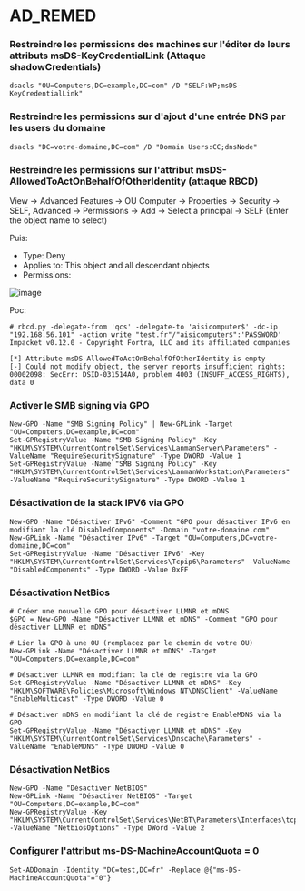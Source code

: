 # AD_REMED


### Restreindre les permissions des machines sur l'éditer de leurs attributs msDS-KeyCredentialLink (Attaque shadowCredentials)

```
dsacls "OU=Computers,DC=example,DC=com" /D "SELF:WP;msDS-KeyCredentialLink"
```

### Restreindre les permissions sur d'ajout d'une entrée DNS par les users du domaine

```
dsacls "DC=votre-domaine,DC=com" /D "Domain Users:CC;dnsNode"
```

### Restreindre les permissions sur l'attribut msDS-AllowedToActOnBehalfOfOtherIdentity (attaque RBCD)

View -> Advanced Features
-> OU Computer -> Properties -> Security -> SELF, Advanced -> Permissions ->  Add -> Select a principal -> SELF (Enter the object name to select)

Puis:

- Type: Deny
- Applies to: This object and all descendant objects
- Permissions:

![image](https://github.com/user-attachments/assets/d95bd2e2-a1a0-4b2d-9867-20d6bcbe7f48)


Poc:

```
# rbcd.py -delegate-from 'qcs' -delegate-to 'aisicomputer$' -dc-ip "192.168.56.101" -action write "test.fr"/"aisicomputer$":'PASSWORD' 
Impacket v0.12.0 - Copyright Fortra, LLC and its affiliated companies 

[*] Attribute msDS-AllowedToActOnBehalfOfOtherIdentity is empty
[-] Could not modify object, the server reports insufficient rights: 00002098: SecErr: DSID-031514A0, problem 4003 (INSUFF_ACCESS_RIGHTS), data 0
```

### Activer le SMB signing via GPO

```
New-GPO -Name "SMB Signing Policy" | New-GPLink -Target "OU=Computers,DC=example,DC=com"
Set-GPRegistryValue -Name "SMB Signing Policy" -Key "HKLM\SYSTEM\CurrentControlSet\Services\LanmanServer\Parameters" -ValueName "RequireSecuritySignature" -Type DWORD -Value 1
Set-GPRegistryValue -Name "SMB Signing Policy" -Key "HKLM\SYSTEM\CurrentControlSet\Services\LanmanWorkstation\Parameters" -ValueName "RequireSecuritySignature" -Type DWORD -Value 1
```

### Désactivation de la stack IPV6 via GPO

```
New-GPO -Name "Désactiver IPv6" -Comment "GPO pour désactiver IPv6 en modifiant la clé DisabledComponents" -Domain "votre-domaine.com"
New-GPLink -Name "Désactiver IPv6" -Target "OU=Computers,DC=votre-domaine,DC=com"
Set-GPRegistryValue -Name "Désactiver IPv6" -Key "HKLM\SYSTEM\CurrentControlSet\Services\Tcpip6\Parameters" -ValueName "DisabledComponents" -Type DWORD -Value 0xFF
```


### Désactivation NetBios

```
# Créer une nouvelle GPO pour désactiver LLMNR et mDNS
$GPO = New-GPO -Name "Désactiver LLMNR et mDNS" -Comment "GPO pour désactiver LLMNR et mDNS"

# Lier la GPO à une OU (remplacez par le chemin de votre OU)
New-GPLink -Name "Désactiver LLMNR et mDNS" -Target "OU=Computers,DC=example,DC=com"

# Désactiver LLMNR en modifiant la clé de registre via la GPO
Set-GPRegistryValue -Name "Désactiver LLMNR et mDNS" -Key "HKLM\SOFTWARE\Policies\Microsoft\Windows NT\DNSClient" -ValueName "EnableMulticast" -Type DWORD -Value 0

# Désactiver mDNS en modifiant la clé de registre EnableMDNS via la GPO
Set-GPRegistryValue -Name "Désactiver LLMNR et mDNS" -Key "HKLM\SYSTEM\CurrentControlSet\Services\Dnscache\Parameters" -ValueName "EnableMDNS" -Type DWORD -Value 0

```

### Désactivation NetBios

```
New-GPO -Name "Désactiver NetBIOS"
New-GPLink -Name "Désactiver NetBIOS" -Target "OU=Computers,DC=example,DC=com"
New-GPRegistryValue -Key "HKLM\SYSTEM\CurrentControlSet\Services\NetBT\Parameters\Interfaces\tcpip_*" -ValueName "NetbiosOptions" -Type DWord -Value 2

```



### Configurer l'attribut ms-DS-MachineAccountQuota = 0

```
Set-ADDomain -Identity "DC=test,DC=fr" -Replace @{"ms-DS-MachineAccountQuota"="0"}
```





